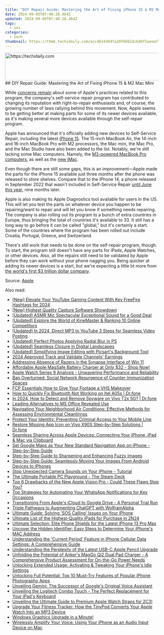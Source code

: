 ```yaml
---
title: "DIY Repair Guide: Mastering the Art of Fixing iPhone 15 & M2 Mac Mini"
date: 2024-09-05T07:48:28.464Z
updated: 2024-09-06T07:48:28.464Z
tags:
  - ios
categories:
  - tech
thumbnail: https://thmb.techidaily.com/acc4624304fa10f6661dcbd0f5aeeaf72266dc48176909da6153f980695e7df6.png
---
```


<!-- affiliate ads begin -->
<a href="https://appsumo.8odi.net/c/5597632/2082542/7443" target="_top" id="2082542">
  <img src="//a.impactradius-go.com/display-ad/7443-2082542" border="0" alt="https://techidaily.com" width="728" height="90"/>
</a>
<img height="0" width="0" src="https://appsumo.8odi.net/i/5597632/2082542/7443" style="position:absolute;visibility:hidden;" border="0" />
<!-- affiliate ads end -->
## DIY Repair Guide: Mastering the Art of Fixing iPhone 15 & M2 Mac Mini

While [concerns remain](https://howto.techidaily.com/android-safe-mode-how-to-turn-off-safe-mode-on-vivo-y02t-drfone-by-drfone-fix-android-problems-fix-android-problems/) about some of Apple's practices related to this program, the company's self-service repair program has contributed to changing its reputation with right-to-repair enthusiasts and, of course, the growing number of laws rallying behind this movement. Now, Apple seems to be getting better at making parts for some of its newer devices available, as it's making several more devices available through the self-repair program.

 Apple has announced that it's officially adding new devices to Self-Service Repair, including the latest [iPhone 15](https://meme-emoji.techidaily.com/new-2024-approved-how-to-make-a-memorable-honeymoon-video/). The 15-inch MacBook Air, the 14-inch and 16-inch MacBook Pro with M2 processors, the Mac mini, the Mac Pro, and the Mac Studio have also been added to the list. Notably, we're still lacking some Mac computers. Namely, the [M3-powered MacBook Pro computers](https://solve-manuals.techidaily.com/cookiebot-driven-personalization-enhancing-your-sites-user-experience/), as well as the [new iMac](https://fox-direct.techidaily.com/2024-approved-top-10-google-cardboards-most-stunning-vr-games/).

 Even though there are still some gaps, this is an improvement—Apple made the parts for the iPhone 15 available just three months after the phone was released to store shelves. Compare that to the iPhone 14, a phone released in September 2022 that wasn't included in Self-Service Repair [until June this year](https://youtube-tips.techidaily.com/ed-the-serenity-seekers-guide-to-relaxed-youtube-viewing-52-chars/), nine months later.

 Apple is also making its Apple Diagnostics tool available for users in the US. This will let you test the parts on whatever device you happen to be repairing/want to repair and will let you know if something needs repairing. The company is also rolling out its program to a bunch of extra countries in Europe, thus bringing the total of countries it's available to 33\. It still has a long way to go before it can be called "global," but it's certainly a start. Some of the countries where the program has been rolled out include Croatia, Portugal, Greece, and Switzerland.

 There's still work that needs to be done on the self-repair program, though. To start, the program still doesn't have any parts for iPads, Apple Watches, or other devices. Also, all the repairs still need to be validated by Apple before they can work without your phone nagging you. Being quicker at adding its newer devices is a start, but we're expecting a little bt more from [the world's first $3 trillion dollar company](https://www.cnn.com/2022/01/03/investing/apple-three-trillion-dollar-market-cap/index.html).

 Source: [Apple](https://www.apple.com/newsroom/2023/12/apple-expands-self-service-repair-and-introduces-new-diagnostics-process/)

<ins class="adsbygoogle"
     style="display:block"
     data-ad-format="autorelaxed"
     data-ad-client="ca-pub-7571918770474297"
     data-ad-slot="1223367746"></ins>



<ins class="adsbygoogle"
     style="display:block"
     data-ad-client="ca-pub-7571918770474297"
     data-ad-slot="8358498916"
     data-ad-format="auto"
     data-full-width-responsive="true"></ins>

<span class="atpl-alsoreadstyle">Also read:</span>
<div><ul>
<li><a href="https://facebook-record-videos.techidaily.com/new-elevate-your-youtube-gaming-content-with-key-freefire-hashtags-for-2024/"><u>[New] Elevate Your YouTube Gaming Content With Key FreeFire Hashtags for 2024</u></a></li>
<li><a href="https://desktop-recording.techidaily.com/new-highest-quality-capture-software-showdown/"><u>[New] Highest Quality Capture Software Showdown</u></a></li>
<li><a href="https://extra-lessons.techidaily.com/updated-asmr-mic-spectacular-exceptional-sound-for-a-good-deal/"><u>[Updated] ASMR Mic Spectacular  Exceptional Sound for a Good Deal</u></a></li>
<li><a href="https://some-techniques.techidaily.com/updated-explore-the-world-of-kinemaster-and-ranking-10-online-competitors/"><u>[Updated] Explore the World of KineMaster & Ranking 10 Online Competitors</u></a></li>
<li><a href="https://youtube-webster.techidaily.com/ed-in-2024-direct-mp3-to-youtube-3-steps-for-seamless-video-posting/"><u>[Updated] In 2024, Direct MP3 to YouTube  3 Steps for Seamless Video Posting</u></a></li>
<li><a href="https://fox-http.techidaily.com/updated-perfect-photos-applying-radial-blur-in-ps/"><u>[Updated] Perfect Photos  Applying Radial Blur in PS</u></a></li>
<li><a href="https://extra-support.techidaily.com/updated-seamless-closure-in-digital-landscapes/"><u>[Updated] Seamless Closure in Digital Landscapes</u></a></li>
<li><a href="https://extra-support.techidaily.com/updated-simplifying-image-editing-with-picsarts-background-tool/"><u>[Updated] Simplifying Image Editing with Picsart's Background Tool</u></a></li>
<li><a href="https://youtube-stream.techidaily.com/2024-approved-track-and-validate-channels-earnings/"><u>2024 Approved  Track and Validate Channels' Earnings</u></a></li>
<li><a href="https://win11-tips.techidaily.com/addressing-absence-of-razers-in-the-synapse-interface-of-win-11/"><u>Addressing Absence of Razers in the Synapse Interface of Win 11</u></a></li>
<li><a href="https://os-tips.techidaily.com/affordable-apple-magsafe-battery-charger-at-only-32-shop-now/"><u>Affordable Apple MagSafe Battery Charger at Only $32 - Shop Now!</u></a></li>
<li><a href="https://os-tips.techidaily.com/apple-watch-series-9-analysis-unwavering-performance-and-reliability/"><u>Apple Watch Series 9 Analysis - Unwavering Performance and Reliability</u></a></li>
<li><a href="https://facebook.techidaily.com/ban-overturned-social-network-resurgence-of-counter-immunization-spaces/"><u>Ban Overturned: Social Network Resurgence of Counter-Immunization Spaces</u></a></li>
<li><a href="https://ai-vdieo-software.techidaily.com/fcp-essentials-how-to-give-your-footage-a-vhs-makeover/"><u>FCP Essentials How to Give Your Footage a VHS Makeover</u></a></li>
<li><a href="https://fix-guide.techidaily.com/how-to-quickly-fix-bluetooth-not-working-on-itel-a05s-drfone-by-drfone-fix-android-problems-fix-android-problems/"><u>How to Quickly Fix Bluetooth Not Working on Itel A05s | Dr.fone</u></a></li>
<li><a href="https://android-location-track.techidaily.com/in-2024-how-to-detect-and-remove-spyware-on-vivo-t2x-5g-drfone-by-drfone-virtual-android/"><u>In 2024, How to Detect and Remove Spyware on Vivo T2x 5G? | Dr.fone</u></a></li>
<li><a href="https://buynow-help.techidaily.com/leading-alternatives-to-ms-office-revealed-use/"><u>Leading Alternatives to MS Office Revealed Use</u></a></li>
<li><a href="https://os-tips.techidaily.com/navigating-your-neighborhood-air-conditions-effective-methods-for-assessing-environmental-cleanlinnss/"><u>Navigating Your Neighborhood Air Conditions: Effective Methods for Assessing Environmental Cleanlinnss</u></a></li>
<li><a href="https://os-tips.techidaily.com/protect-your-identity-preventing-criminal-access-to-your-mobile-line/"><u>Protect Your Identity: Preventing Criminal Access to Your Mobile Line</u></a></li>
<li><a href="https://fix-guide.techidaily.com/restore-missing-app-icon-on-vivo-x90s-step-by-step-solutions-drfone-by-drfone-fix-android-problems-fix-android-problems/"><u>Restore Missing App Icon on Vivo X90S Step-by-Step Solutions | Dr.fone</u></a></li>
<li><a href="https://os-tips.techidaily.com/seamless-sharing-across-apple-devices-connecting-your-iphone-ipad-and-mac-via-clipboard/"><u>Seamless Sharing Across Apple Devices: Connecting Your iPhone, iPad & Mac via Clipboard</u></a></li>
<li><a href="https://os-tips.techidaily.com/set-google-maps-as-your-new-standard-navigation-app-on-iphone-step-by-step-guide/"><u>Set Google Maps as Your New Standard Navigation App on iPhone - Step-by-Step Guide</u></a></li>
<li><a href="https://os-tips.techidaily.com/step-by-step-guide-to-sharpening-and-enhancing-fuzzy-images/"><u>Step-by-Step Guide to Sharpening and Enhancing Fuzzy Images</u></a></li>
<li><a href="https://os-tips.techidaily.com/step-by-step-guide-seamlessly-moving-your-images-from-android-devices-to-iphones/"><u>Step-by-Step Guide: Seamlessly Moving Your Images From Android Devices to iPhones</u></a></li>
<li><a href="https://os-tips.techidaily.com/stop-unexpected-camera-sounds-on-your-iphone-tutorial/"><u>Stop Unexpected Camera Sounds on Your iPhone - Tutorial</u></a></li>
<li><a href="https://buynow-info.techidaily.com/the-ultimate-portable-pc-playground-the-steam-deck/"><u>The Ultimate Portable PC Playground - The Steam Deck</u></a></li>
<li><a href="https://os-tips.techidaily.com/top-6-drawbacks-of-the-new-apple-vision-pro-could-these-flaws-stop-you/"><u>Top 6 Drawbacks of the New Apple Vision Pro - Could These Flaws Stop You?</u></a></li>
<li><a href="https://os-tips.techidaily.com/top-strategies-for-automating-your-whatsapp-notifications-for-key-occasions/"><u>Top Strategies for Automating Your WhatsApp Notifications for Key Occasions</u></a></li>
<li><a href="https://os-tips.techidaily.com/transitioning-from-apples-icloud-to-google-drive-a-personal-trial-run/"><u>Transitioning From Apple's iCloud to Google Drive - A Personal Trial Run</u></a></li>
<li><a href="https://tech-haven.techidaily.com/triple-pathways-to-augmenting-chatgpt-with-wolframalpha/"><u>Triple Pathways to Augmenting ChatGPT with WolframAlpha</u></a></li>
<li><a href="https://os-tips.techidaily.com/ultimate-guide-solving-sos-calling-issues-on-your-iphone/"><u>Ultimate Guide: Solving 'SOS Calling' Issues on Your iPhone</u></a></li>
<li><a href="https://os-tips.techidaily.com/ultimate-list-of-the-highest-quality-ipads-for-purchase-in-2n24/"><u>Ultimate List of the Highest-Quality iPads for Purchase in 2N24</u></a></li>
<li><a href="https://os-tips.techidaily.com/ultimate-selection-elite-phone-shields-for-the-latest-iphone-13-pro-max/"><u>Ultimate Selection: Elite Phone Shields for the Latest iPhone 13 Pro Max</u></a></li>
<li><a href="https://os-tips.techidaily.com/uncover-the-hidden-identifier-easy-steps-to-determine-your-iphones-mac-address/"><u>Uncover the Hidden Identifier: Easy Steps to Determine Your iPhone's MAC Address</u></a></li>
<li><a href="https://os-tips.techidaily.com/understanding-the-current-period-feature-in-iphone-cellular-data-settings-a-comprehensive-guide/"><u>Understanding the 'Current Period' Feature in iPhone Cellular Data Settings: A Comprehensive Guide</u></a></li>
<li><a href="https://os-tips.techidaily.com/understanding-the-perplexity-of-the-latest-usb-c-apple-pencil-upgrade/"><u>Understanding the Perplexity of the Latest USB-C Apple Pencil Upgrade</u></a></li>
<li><a href="https://os-tips.techidaily.com/unfolding-the-potential-of-ankers-maggo-qi2-dual-pad-charger-a-comprehensive-product-assessment-for-on-the-go-power-needs/"><u>Unfolding the Potential of Anker's MagGo Qi2 Dual Pad Charger - A Comprehensive Product Assessment for On-the-Go Power Needs</u></a></li>
<li><a href="https://os-tips.techidaily.com/unlocking-extended-usage-activating-and-tweaking-your-iphones-idle-settings/"><u>Unlocking Extended Usage: Activating & Tweaking Your iPhone's Idle Settings</u></a></li>
<li><a href="https://os-tips.techidaily.com/unlocking-full-potential-top-10-must-try-features-of-popular-iphone-photography-apps/"><u>Unlocking Full Potential: Top 10 Must-Try Features of Popular iPhone Photography Apps</u></a></li>
<li><a href="https://os-tips.techidaily.com/unveiling-gemini-the-successor-of-googles-original-voice-assistant/"><u>Unveiling Gemini: The Successor of Google's Original Voice Assistant</u></a></li>
<li><a href="https://os-tips.techidaily.com/unveiling-the-logitech-combo-touch-the-perfect-replacement-for-your-ipads-keyboard/"><u>Unveiling the Logitech Combo Touch - The Perfect Replacement for Your iPad's Keyboard</u></a></li>
<li><a href="https://os-tips.techidaily.com/unveiling-the-ultimate-guide-to-premium-apple-watch-straps-for-2c3/"><u>Unveiling the Ultimate Guide to Premium Apple Watch Straps for 2C3!</u></a></li>
<li><a href="https://os-tips.techidaily.com/upgrade-your-fitness-tracker-how-the-tinypod-converts-your-apple-watch-into-an-mp3-device/"><u>Upgrade Your Fitness Tracker: How the TinyPod Converts Your Apple Watch Into an MP3 Device</u></a></li>
<li><a href="https://driver-install.techidaily.com/windows-graphics-upgrade-in-a-minute/"><u>Windows Graphics Upgrade in a Minute!</u></a></li>
<li><a href="https://os-tips.techidaily.com/wirelessly-amplify-your-voice-using-your-iphone-as-an-audio-input-device-on-mac/"><u>Wirelessly Amplify Your Voice: Using Your iPhone as an Audio Input Device on Mac</u></a></li>
</ul></div>
